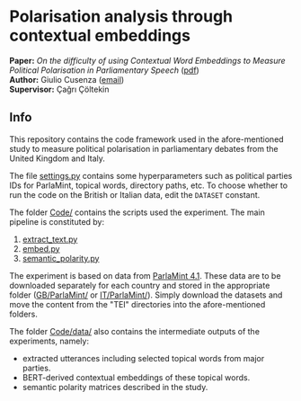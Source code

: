 # Polarisation analysis through contextual embeddings

**Paper:** _On the difficulty of using Contextual Word Embeddings to Measure Political Polarisation in Parliamentary Speech_ ([pdf](paper.pdf))  
**Author:** Giulio Cusenza ([email](mailto:giuliocusenza@gmail.com))  
**Supervisor:** Çağrı Çöltekin  

## Info
This repository contains the code framework used in the afore-mentioned study to measure political polarisation in parliamentary debates from the United Kingdom and Italy.

The file [settings.py](./Code/settings.py) contains some hyperparameters such as political parties IDs for ParlaMint, topical words, directory paths, etc. To choose whether to run the code on the British or Italian data, edit the `DATASET` constant.

The folder [Code/](./Code/) contains the scripts used the experiment. The main pipeline is constituted by:
1. [extract_text.py](./Code/extract_text.py)
2. [embed.py](./Code/embed.py)
3. [semantic_polarity.py](./Code/semantic_polarity.py)

The experiment is based on data from [ParlaMint 4.1](https://www.clarin.eu/parlamint). These data are to be downloaded separately for each country and stored in the appropriate folder ([GB/ParlaMint/](./Code/data/GB/) or [IT/ParlaMint/](./Code/data/IT/)). Simply download the datasets and move the content from the "TEI" directories into the afore-mentioned folders.

The folder [Code/data/](./Code/data/) also contains the intermediate outputs of the experiments, namely:
- extracted utterances including selected topical words from major parties.
- BERT-derived contextual embeddings of these topical words.
- semantic polarity matrices described in the study.
